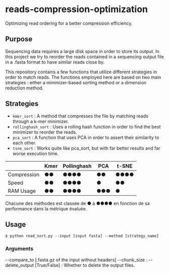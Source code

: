 # reads-compression-optimization
Optimizing read ordering for a better compression efficiency.

## Purpose
Sequencing data requires a large disk space in order to store its output. In this project we try to reorder the reads contained in a sequencing output file in a .fasta format to have similar reads close by.

This repository contains a few functions that utilize different strategies in order to match reads.
The functions employed here are based on two main strategies : either a minimizer-based sorting method or a dimension reduction method.

## Strategies
- `kmer_sort` : A method that compresses the file by matching reads through a k-mer minimizer.
- `rollinghash_sort` : Uses a rolling hash function in order to find the best minimizer to reorder the reads.
- `pca_sort` : A function that uses PCA in order to assert their similarity to each other.
- `tsne_sort` : Works quite like pca_sort, but with far better results and far worse execution time.

|             |    Kmer    | Pollinghash |    PCA    |   t-SNE   |
|-------------|------------|-------------|-----------|-----------|
| Compression | ●●         | ●●●●        |   ●●      | ●●●●      |
|    Speed    | ●●         | ●●●●        |   ●       | ●●        |
|  RAM Usage  | ●●         | ●●●●        |   ●●●     | ●         |

Chacune des méthodes est classée de ● à ●●●● en fonction de sa performance dans la métrique évaluée.

## Usage
`$ python read_sort.py --input [input fasta] --method [strategy_name]`

### Arguments
 --compare_to [.fasta.gz of the input without headers] 
 --chunk_size : 
 --delete_output [True/False] : Whether to delete the output files.
